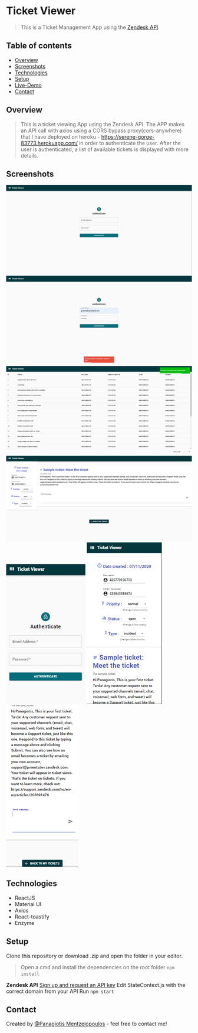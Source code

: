 # Ticket Viewer
> This is a Ticket Management App using the [Zendesk API]( https://www.zendesk.co.uk/demo/?demoStep=personal).

## Table of contents
* [Overview](#overview)
* [Screenshots](#screenshots)
* [Technologies](#technologies)
* [Setup](#setup)
* [Live-Demo](#live-demo)
* [Contact](#contact)

## Overview
> This is a ticket viewing App using the Zendesk API. The APP makes an API call with axios using a CORS bypass proxy(cors-anywhere) that I have deployed on heroku - https://serene-gorge-83773.herokuapp.com/ in order to authenticate the user. After the user is authenticated, a list of available tickets is displayed with more details.
## Screenshots
![LandingPage](https://github.com/Panosmentz/Projects-Screenshots/blob/master/ticket-viewer%20-%20screenshots/landingpage.PNG)
![LandingPageError](https://github.com/Panosmentz/Projects-Screenshots/blob/master/ticket-viewer%20-%20screenshots/landingpagerror.PNG)
![TicketsPage](https://github.com/Panosmentz/Projects-Screenshots/blob/master/ticket-viewer%20-%20screenshots/ticketspage.PNG)
![TicketInfoPage](https://github.com/Panosmentz/Projects-Screenshots/blob/master/ticket-viewer%20-%20screenshots/TicketInfoPage.PNG)
![ResponsiveLanding](https://github.com/Panosmentz/Projects-Screenshots/blob/master/ticket-viewer%20-%20screenshots/mobilelandingpage.PNG)
![ResponsiveTicketInfo1](https://github.com/Panosmentz/Projects-Screenshots/blob/master/ticket-viewer%20-%20screenshots/mobileticketinfo1.PNG)
![ResponsiveTicketInfo2](https://github.com/Panosmentz/Projects-Screenshots/blob/master/ticket-viewer%20-%20screenshots/mobileticketinfo2.PNG)
## Technologies
* ReactJS
* Material UI
* Axios
* React-toastify
* Enzyme

## Setup
Clone this repository or download .zip and open the folder in your editor.
>Open a cmd and install the dependencies on the root folder 
>`npm install`

**Zendesk API**
[Sign up and request an API key](https://www.zendesk.co.uk/demo/?demoStep=personal)
Edit StateContext.js with the correct domain from your API
Run `npm start`

## Contact
Created by [@Panagiotis Mentzelopoulos](https://determined-saha-b25d49.netlify.app/) - feel free to contact me!
